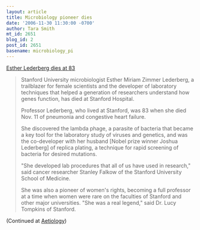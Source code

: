 ```yaml
---
layout: article
title: Microbiology pioneer dies
date: '2006-11-30 11:30:00 -0700'
author: Tara Smith
mt_id: 2651
blog_id: 2
post_id: 2651
basename: microbiology_pi
---
```

<img src="http://img.photobucket.com/albums/v164/roland98/ba_obit_lederberg.jpg" alt="" style="float:left;" class="inset" /> [Esther Lederberg dies at 83](http://www.latimes.com/news/science/la-me-lederberg30nov30,1,1986962.story)

> Stanford University microbiologist Esther Miriam Zimmer Lederberg, a trailblazer for female scientists and the developer of laboratory techniques that helped a generation of researchers understand how genes function, has died at Stanford Hospital.
> 
> Professor Lederberg, who lived at Stanford, was 83 when she died Nov. 11 of pneumonia and congestive heart failure. 
> 
> She discovered the lambda phage, a parasite of bacteria that became a key tool for the laboratory study of viruses and genetics, and was the co-developer with her husband \[Nobel prize winner Joshua Lederberg\] of replica plating, a technique for rapid screening of bacteria for desired mutations.
> 
> "She developed lab procedures that all of us have used in research," said cancer researcher Stanley Falkow of the Stanford University School of Medicine.
> 
> She was also a pioneer of women's rights, becoming a full professor at a time when women were rare on the faculties of Stanford and other major universities. "She was a real legend," said Dr. Lucy Tompkins of Stanford.

(Continued at [Aetiology](http://scienceblogs.com/aetiology/2006/11/microbiology_pioneer_dies.php#more))
